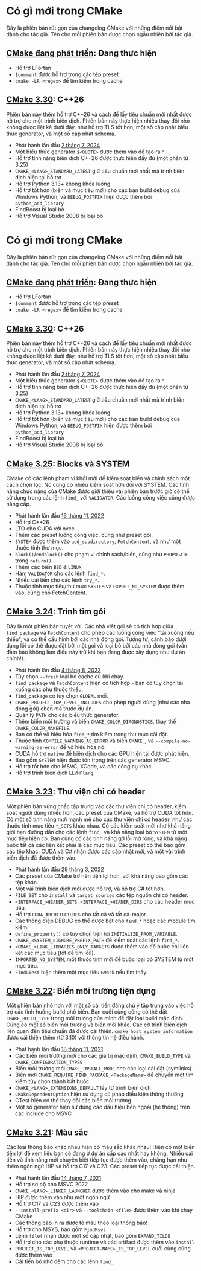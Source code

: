 # Có gì mới trong CMake

Đây là phiên bản rút gọn của changelog CMake với những điểm nổi bật dành cho tác giả. Tên cho mỗi phiên bản được chọn ngẫu nhiên bởi tác giả.

## [CMake đang phát triển][cmake master]: Đang thực hiện

- Hỗ trợ LFortan
- `$comment` được hỗ trợ trong các tệp preset
- `cmake -LR <regex>` để tìm kiếm trong cache

## [CMake 3.30][]: C++26

Phiên bản này thêm hỗ trợ C++26 và cách để lấy tiêu chuẩn mới nhất được hỗ trợ cho một trình biên dịch. Phiên bản này thực hiện nhiều thay đổi nhỏ không được liệt kê dưới đây, như hỗ trợ TLS tốt hơn, một số cập nhật biểu thức generator, và một số cập nhật schema.

- Phát hành lần đầu [2 tháng 7, 2024](https://www.kitware.com/cmake-3-30-0-available-for-download/)
- Một biểu thức generator `$<QUOTE>` được thêm vào để tạo ra `"`
- Hỗ trợ tính năng biên dịch C++26 được thực hiện đầy đủ (một phần từ 3.25)
- `CMAKE_<LANG>_STANDARD_LATEST` giữ tiêu chuẩn mới nhất mà trình biên dịch hiện tại hỗ trợ
- Hỗ trợ Python 3.13+ không khóa luồng
- Hỗ trợ tốt hơn (biến và mục tiêu mới) cho các bản build debug của Windows Python, và `DEBUG_POSTFIX` hiện được thêm bởi `python_add_library`
- FindBoost bị loại bỏ
- Hỗ trợ Visual Studio 2008 bị loại bỏ

# Có gì mới trong CMake

Đây là phiên bản rút gọn của changelog CMake với những điểm nổi bật dành cho tác giả. Tên cho mỗi phiên bản được chọn ngẫu nhiên bởi tác giả.

## [CMake đang phát triển][cmake master]: Đang thực hiện

- Hỗ trợ LFortan
- `$comment` được hỗ trợ trong các tệp preset
- `cmake -LR <regex>` để tìm kiếm trong cache

## [CMake 3.30][]: C++26

Phiên bản này thêm hỗ trợ C++26 và cách để lấy tiêu chuẩn mới nhất được hỗ trợ cho một trình biên dịch. Phiên bản này thực hiện nhiều thay đổi nhỏ không được liệt kê dưới đây, như hỗ trợ TLS tốt hơn, một số cập nhật biểu thức generator, và một số cập nhật schema.

- Phát hành lần đầu [2 tháng 7, 2024](https://www.kitware.com/cmake-3-30-0-available-for-download/)
- Một biểu thức generator `$<QUOTE>` được thêm vào để tạo ra `"`
- Hỗ trợ tính năng biên dịch C++26 được thực hiện đầy đủ (một phần từ 3.25)
- `CMAKE_<LANG>_STANDARD_LATEST` giữ tiêu chuẩn mới nhất mà trình biên dịch hiện tại hỗ trợ
- Hỗ trợ Python 3.13+ không khóa luồng
- Hỗ trợ tốt hơn (biến và mục tiêu mới) cho các bản build debug của Windows Python, và `DEBUG_POSTFIX` hiện được thêm bởi `python_add_library`
- FindBoost bị loại bỏ
- Hỗ trợ Visual Studio 2008 bị loại bỏ
## [CMake 3.25][]: Blocks và SYSTEM

CMake có các lệnh phạm vi khối mới để kiểm soát biến và chính sách một cách chọn lọc. Nó cũng có nhiều kiểm soát hơn đối với SYSTEM. Các tính năng chức năng của CMake được giới thiệu vài phiên bản trước giờ có thể sử dụng trong các lệnh `find_` với `VALIDATOR`. Các luồng công việc cũng được nâng cấp.

- Phát hành lần đầu [16 tháng 11, 2022](https://www.kitware.com/cmake-3-25-0-available-for-download/)
- Hỗ trợ C++26
- LTO cho CUDA với nvcc
- Thêm các preset luồng công việc, cũng như preset gói.
- `SYSTEM` được thêm vào `add_subdirectory`, `FetchContent`, và như một thuộc tính thư mục.
- `block()`/`endblock()` cho phạm vi chính sách/biến, cũng như `PROPOGATE` trong `return()`
- Thêm các biến `BSD` & `LINUX`
- Hàm `VALIDATOR` cho các lệnh `find_*`.
- Nhiều cải tiến cho các lệnh `try_*`.
- Thuộc tính mục tiêu/thư mục `SYSTEM` và `EXPORT_NO_SYSTEM` được thêm vào, cũng cho FetchContent.

## [CMake 3.24][]: Trình tìm gói

Đây là một phiên bản tuyệt vời. Các nhà viết gói sẽ có tích hợp giữa `find_package` và `FetchContent` cho phép các luồng công việc "tải xuống nếu thiếu", và có thể cấu hình bởi các nhà đóng gói. Tương tự, cảnh báo dưới dạng lỗi có thể được đặt bởi một gói và loại bỏ bởi các nhà đóng gói (vẫn đảm bảo không làm điều này trừ khi bạn đang được xây dựng như dự án chính!).

- Phát hành lần đầu [4 tháng 8, 2022](https://blog.kitware.com/cmake-3-24-0-is-available-for-download/)
- Tùy chọn `--fresh` loại bỏ cache cũ khi chạy.
- `find_package` và `FetchContent` hiện có tích hợp - bạn có tùy chọn tải xuống các phụ thuộc thiếu.
- `find_package` có tùy chọn `GLOBAL` mới.
- `CMAKE_PROJECT_TOP_LEVEL_INCLUDES` cho phép người dùng (như các nhà đóng gói) chèn mã trước dự án.
- Quản lý `PATH` cho các biểu thức generator.
- Thêm biến môi trường và biến `CMAKE_COLOR_DIAGNOSTICS`, thay thế `CMAKE_COLOR_MAKEFILE`.
- Bạn có thể vô hiệu hóa `find_*` tìm kiếm trong thư mục cài đặt.
- Thuộc tính `COMPILE_WARNING_AS_ERROR` và biến `CMAKE_`, và `--compile-no-warning-as-error` để vô hiệu hóa nó.
- CUDA hỗ trợ `native` để biên dịch cho các GPU hiện tại được phát hiện.
- Bao gồm `SYSTEM` hiện được tôn trọng trên các generator MSVC.
- Hỗ trợ tốt hơn cho MSVC, XCode, và các công cụ khác.
- Hỗ trợ trình biên dịch `LLVMFlang`.
## [CMake 3.23][]: Thư viện chỉ có header

Một phiên bản vững chắc tập trung vào các thư viện chỉ có header, kiểm soát người dùng nhiều hơn, các preset của CMake, và hỗ trợ CUDA tốt hơn. Có một số tính năng mới mạnh mẽ cho các thư viện chỉ có header, như các thuộc tính mục tiêu `*_SETS` khác nhau. Có các kiểm soát mới như khả năng giới hạn đường dẫn cho các lệnh `find_` và khả năng loại bỏ `SYSTEM` từ một mục tiêu hiện có. Bạn cũng có các tính năng gỡ lỗi mở rộng, và khả năng buộc tất cả các liên kết phải là các mục tiêu. Các preset có thể bao gồm các tệp khác. CUDA và C# nhận được các cập nhật mới, và một vài trình biên dịch đã được thêm vào.

- Phát hành lần đầu [29 tháng 3, 2022](https://blog.kitware.com/cmake-3-23-0-is-available-for-download/)
- Các preset của CMake trở nên tiện lợi hơn, với khả năng bao gồm các tệp khác.
- Một vài trình biên dịch mới được hỗ trợ, và hỗ trợ C# tốt hơn.
- `FILE_SET` cho `install` và `target_sources` các tệp nguồn chỉ có header.
- `<INTERFACE_>HEADER_SETS`, `<INTERFACE_>HEADER_DIRS` cho các header mục tiêu.
- Hỗ trợ `CUDA_ARCHITECTURES` cho tất cả và tất cả-major.
- Các thông điệp DEBUG có thể được bật cho `find_*` hoặc các module tìm kiếm.
- `define_property()` có tùy chọn tiện lợi `INITIALIZE_FROM_VARIABLE`.
- `CMAKE_<SYSTEM_>IGNORE_PREFIX_PATH` để kiểm soát các lệnh `find_*`.
- `<CMAKE_>LINK_LIBRARIES_ONLY_TARGETS` được thêm vào để buộc chỉ liên kết các mục tiêu (tốt để tìm lỗi!).
- `IMPORTED_NO_SYSTEM`, một thuộc tính mới để buộc loại bỏ SYSTEM từ một mục tiêu.
- `FindGTest` hiện thêm một mục tiêu `GMock` nếu tìm thấy.
## [CMake 3.22][]: Biến môi trường tiện dụng

Một phiên bản nhỏ hơn với một số cải tiến đáng chú ý tập trung vào việc hỗ trợ các tình huống build phổ biến. Bạn cuối cùng cũng có thể đặt `CMAKE_BUILD_TYPE` trong môi trường của mình để đặt loại build mặc định. Cũng có một số biến môi trường và biến mới khác. Các cờ trình biên dịch liên quan đến tiêu chuẩn đã được cải thiện. `cmake_host_system_information` được cải thiện thêm (từ 3.10) với thông tin hệ điều hành.

- Phát hành lần đầu [18 tháng 11, 2021](https://blog.kitware.com/cmake-3-22-0-available-for-download/)
- Các biến môi trường mới cho các giá trị mặc định, `CMAKE_BUILD_TYPE` và `CMAKE_CONFIGURATION_TYPES`
- Biến môi trường mới `CMAKE_INSTALL_MODE` cho các loại cài đặt (symlinks)
- Biến mới `CMAKE_REQUIRE_FIND_PACKAGE_<PackageName>` để chuyển một tìm kiếm tùy chọn thành bắt buộc
- `CMAKE_<LANG>_EXTENSIONS_DEFAULT` lấy từ trình biên dịch
- `CMakeDependentOption` hiện sử dụng cú pháp điều kiện thông thường
- CTest hiện có thể thay đổi các biến môi trường
- Một số generator hiện sử dụng các dấu hiệu bên ngoài (hệ thống) trên các include cho MSVC

## [CMake 3.21][]: Màu sắc

Các loại thông báo khác nhau hiện có màu sắc khác nhau! Hiện có một biến tiện lợi để xem liệu bạn có đang ở dự án cấp cao nhất hay không. Nhiều cải tiến và tính năng mới chuyên biệt tiếp tục được thêm vào, chẳng hạn như thêm ngôn ngữ HIP và hỗ trợ C17 và C23. Các preset tiếp tục được cải thiện.

- Phát hành lần đầu [14 tháng 7, 2021](https://blog.kitware.com/cmake-3-21-0-available-for-download/)
- Hỗ trợ sơ bộ cho MSVC 2022
- `CMAKE_<LANG>_LINKER_LAUNCHER` được thêm vào cho make và ninja
- HIP được thêm vào như một ngôn ngữ
- Hỗ trợ C17 và C23 được thêm vào
- `--install-prefix <dir>` và `--toolchain <file>` được thêm vào khi chạy CMake
- Các thông báo in ra được tô màu theo loại thông báo!
- Hỗ trợ cho MSYS, bao gồm `FindMsys`
- Lệnh `file(` nhận được một số cập nhật, bao gồm `EXPAND_TILDE`
- Hỗ trợ cho các phụ thuộc runtime và các artifact được thêm vào `install`
- `PROJECT_IS_TOP_LEVEL` và `<PROJECT-NAME>_IS_TOP_LEVEL` cuối cùng cũng được thêm vào
- Cải tiến bộ nhớ đệm cho các lệnh `find_`


[releases]: https://cmake.org/cmake/help/latest/release/index.html
[cmake 3.0]: https://cmake.org/cmake/help/latest/release/3.0.html
[cmake 3.1]: https://cmake.org/cmake/help/latest/release/3.1.html
[cmake 3.2]: https://cmake.org/cmake/help/latest/release/3.2.html
[cmake 3.3]: https://cmake.org/cmake/help/latest/release/3.3.html
[cmake 3.4]: https://cmake.org/cmake/help/latest/release/3.4.html
[cmake 3.5]: https://cmake.org/cmake/help/latest/release/3.5.html
[cmake 3.6]: https://cmake.org/cmake/help/latest/release/3.6.html
[cmake 3.7]: https://cmake.org/cmake/help/latest/release/3.7.html
[cmake 3.8]: https://cmake.org/cmake/help/latest/release/3.8.html
[cmake 3.9]: https://cmake.org/cmake/help/latest/release/3.9.html
[cmake 3.10]: https://cmake.org/cmake/help/latest/release/3.10.html
[cmake 3.11]: https://cmake.org/cmake/help/latest/release/3.11.html
[cmake 3.12]: https://cmake.org/cmake/help/latest/release/3.12.html
[cmake 3.13]: https://cmake.org/cmake/help/latest/release/3.13.html
[cmake 3.14]: https://cmake.org/cmake/help/latest/release/3.14.html
[cmake 3.15]: https://cmake.org/cmake/help/latest/release/3.15.html
[cmake 3.16]: https://cmake.org/cmake/help/latest/release/3.16.html
[cmake 3.17]: https://cmake.org/cmake/help/latest/release/3.17.html
[cmake 3.18]: https://cmake.org/cmake/help/latest/release/3.18.html
[cmake 3.19]: https://cmake.org/cmake/help/latest/release/3.19.html
[cmake 3.20]: https://cmake.org/cmake/help/latest/release/3.20.html
[cmake 3.21]: https://cmake.org/cmake/help/latest/release/3.21.html
[cmake 3.22]: https://cmake.org/cmake/help/latest/release/3.22.html
[cmake 3.23]: https://cmake.org/cmake/help/latest/release/3.23.html
[cmake 3.24]: https://cmake.org/cmake/help/latest/release/3.24.html
[cmake 3.25]: https://cmake.org/cmake/help/latest/release/3.25.html
[cmake 3.26]: https://cmake.org/cmake/help/latest/release/3.26.html
[cmake 3.27]: https://cmake.org/cmake/help/latest/release/3.27.html
[cmake 3.28]: https://cmake.org/cmake/help/latest/release/3.28.html
[cmake 3.29]: https://cmake.org/cmake/help/latest/release/3.29.html
[cmake 3.30]: https://cmake.org/cmake/help/latest/release/3.30.html
[cmake master]: https://cmake.org/cmake/help/git-master/release/index.html
[fastercmake]: https://blog.kitware.com/improving-cmakes-runtime-performance/
